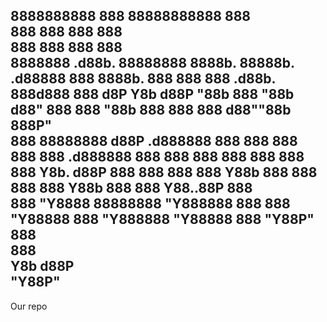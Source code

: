 8888888888                                           888      88888888888                888                  
888                                                  888          888                    888                  
888                                                  888          888                    888                  
8888888  .d88b. 88888888       8888b.  88888b.   .d88888          888   8888b.  888  888 888  .d88b.  888d888 
888     d8P  Y8b   d88P           "88b 888 "88b d88" 888          888      "88b 888  888 888 d88""88b 888P"   
888     88888888  d88P        .d888888 888  888 888  888          888  .d888888 888  888 888 888  888 888     
888     Y8b.     d88P         888  888 888  888 Y88b 888          888  888  888 Y88b 888 888 Y88..88P 888     
888      "Y8888 88888888      "Y888888 888  888  "Y88888          888  "Y888888  "Y88888 888  "Y88P"  888     
                                                                                     888                      
                                                                                Y8b d88P                      
                                                                                 "Y88P"                    
 ----------------------------------------------------------------- 


Our repo
